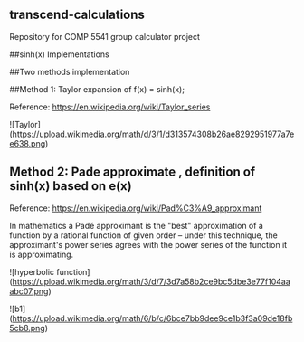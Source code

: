 ## transcend-calculations
Repository for COMP 5541 group calculator project

##sinh(x) Implementations

##Two methods implementation

##Method 1: Taylor expansion of f(x) = sinh(x);

Reference: https://en.wikipedia.org/wiki/Taylor_series

![Taylor] (https://upload.wikimedia.org/math/d/3/1/d313574308b26ae8292951977a7ee638.png)

## Method 2: Pade approximate , definition of sinh(x) based on e(x)

Reference: https://en.wikipedia.org/wiki/Pad%C3%A9_approximant

In mathematics a Padé approximant is the "best" approximation of a function by a rational function of given order – under this technique, the approximant's power series agrees with the power series of the function it is approximating.

![hyperbolic function] (https://upload.wikimedia.org/math/3/d/7/3d7a58b2ce9bc5dbe3e77f104aaabc07.png)

![b1] (https://upload.wikimedia.org/math/6/b/c/6bce7bb9dee9ce1b3f3a09de18fb5cb8.png)


